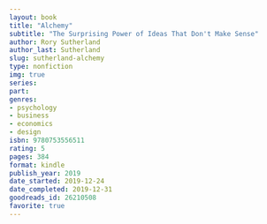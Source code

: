 ```yaml
---
layout: book
title: "Alchemy"
subtitle: "The Surprising Power of Ideas That Don't Make Sense"
author: Rory Sutherland
author_last: Sutherland
slug: sutherland-alchemy
type: nonfiction
img: true
series: 
part: 
genres:
- psychology
- business
- economics
- design
isbn: 9780753556511
rating: 5
pages: 384
format: kindle
publish_year: 2019
date_started: 2019-12-24
date_completed: 2019-12-31
goodreads_id: 26210508
favorite: true
---
```

